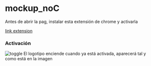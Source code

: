 # mockup_noC

Antes de abrir la pag, instalar esta extensión de chrome y activarla

[link extension](https://chrome.google.com/webstore/detail/allow-cors-access-control/lhobafahddgcelffkeicbaginigeejlf)

### Activación
![toggle](https://user-images.githubusercontent.com/91546625/168416774-c367885a-6f7e-4572-b6f1-66cd278fb181.png)
El logotipo enciende cuando ya está activada, aparecerá tal y como está en la imagen
